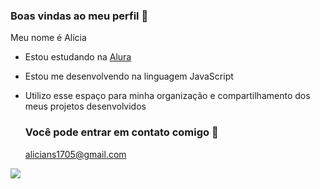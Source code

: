 ### Boas vindas ao meu perfil 🌊

Meu nome é Alícia

- Estou estudando na [Alura](https://www.alura.com.br)
- Estou me desenvolvendo na linguagem JavaScript
- Utilizo esse espaço para minha organização e compartilhamento dos meus projetos desenvolvidos

  ### Você pode entrar em contato comigo 📧

  alicians1705@gmail.com



![](https://media1.tenor.com/m/n5Ie09Ug16cAAAAC/the-simpsons-marge-simpson.gif)
  
